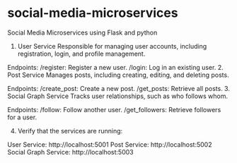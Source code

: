 # social-media-microservices
Social Media Microservices using Flask and python


1. User Service
Responsible for managing user accounts, including registration, login, and profile management.

Endpoints:
/register: Register a new user.
/login: Log in an existing user.
2. Post Service
Manages posts, including creating, editing, and deleting posts.

Endpoints:
/create_post: Create a new post.
/get_posts: Retrieve all posts.
3. Social Graph Service
Tracks user relationships, such as who follows whom.

Endpoints:
/follow: Follow another user.
/get_followers: Retrieve followers for a user.


4. Verify that the services are running:

User Service: http://localhost:5001
Post Service: http://localhost:5002
Social Graph Service: http://localhost:5003
